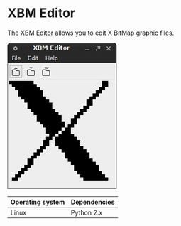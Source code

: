 # XBM Editor

The XBM Editor allows you to edit X BitMap graphic files.

!["Screenshot of the XBM Editor"](https://github.com/ikem-krueger/xbm-editor/blob/master/Screenshot.png)

| Operating system | Dependencies         |
| ---------------- | :------------------- |
| Linux            | Python 2.x           |
